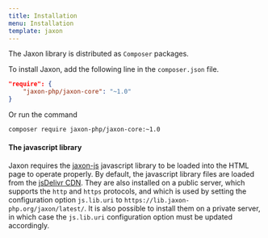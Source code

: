 ```yaml
---
title: Installation
menu: Installation
template: jaxon
---
```


The Jaxon library is distributed as `Composer` packages.

To install Jaxon, add the following line in the `composer.json` file.
```json
"require": {
    "jaxon-php/jaxon-core": "~1.0"
}
```

Or run the command
```bash
composer require jaxon-php/jaxon-core:~1.0
```

#### The javascript library

Jaxon requires the [jaxon-js](https://github.com/jaxon-php/jaxon-js) javascript library to be loaded into the HTML page to operate properly.
By default, the javascript library files are loaded from the [jsDelivr CDN](https://www.jsdelivr.com/projects/jaxon).
They are also installed on a public server, which supports the `http` and `https` protocols, and which is used by setting the configuration option `js.lib.uri` to `https://lib.jaxon-php.org/jaxon/latest/`.
It is also possible to install them on a private server, in which case the `js.lib.uri` configuration option must be updated accordingly.
